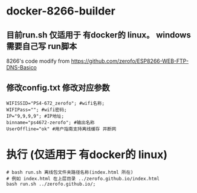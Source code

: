 # docker-8266-builder

## 目前run.sh 仅适用于 有docker的 linux。 windows 需要自己写 run脚本



8266's code modify from https://github.com/zerofo/ESP8266-WEB-FTP-DNS-Basico 

## 修改config.txt 修改对应参数
```
WIFISSID="PS4-672_zerofo"; #wifi名称;
WIFIPass=""; #wifi密码;
IP="9,9,9,9"; #IP地址;
binname="ps4672-zerofo"; #输出名称
UserOffline="ok" #用户指南支持离线缓存 并断网
```


# 执行 (仅适用于 有docker的 linux)
```
# bash run.sh 离线包文件夹路径名称(index.html 所在)
# 例如 index.html 在上层目录 ../zerofo.github.io/index.html
bash run.sh ../zerofo.github.io/;
```
